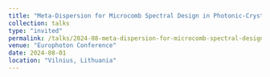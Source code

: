 ```yaml
---
title: "Meta-Dispersion for Microcomb Spectral Design in Photonic-Crystal Rings"
collection: talks
type: "invited"
permalink: /talks/2024-08-meta-dispersion-for-microcomb-spectral-design-in-photonic-crystal-rings
venue: "Europhoton Conference"
date: 2024-08-01
location: "Vilnius, Lithuania"
---
```

